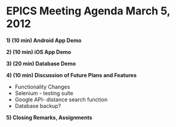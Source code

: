 # EPICS Meeting Agenda March 5, 2012 #

**1) (10 min) Android App Demo**

**2) (10 min) iOS App Demo**

**3) (20 min) Database Demo**

**4) (10 min) Discussion of Future Plans and Features**
  * Functionality Changes
  * Selenium - testing suite
  * Google API- distance search function
  * Database backup?

**5) Closing Remarks, Assignments**